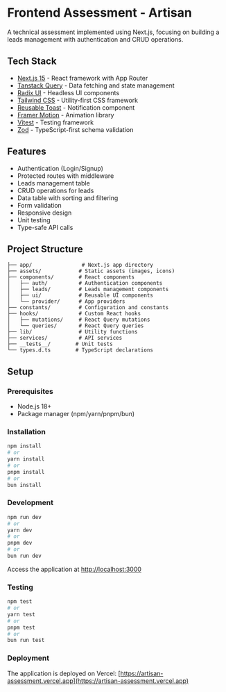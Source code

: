 # Frontend Assessment - Artisan

A technical assessment implemented using Next.js, focusing on building a leads management with authentication and CRUD operations.

## Tech Stack

- [Next.js 15](https://nextjs.org/) - React framework with App Router
- [Tanstack Query](https://tanstack.com/query/latest) - Data fetching and state management
- [Radix UI](https://www.radix-ui.com/) - Headless UI components
- [Tailwind CSS](https://tailwindcss.com/) - Utility-first CSS framework
- [Reusable Toast](https://reusables.vercel.app/docs/components/notify) - Notification component
- [Framer Motion](https://www.framer.com/motion/) - Animation library
- [Vitest](https://vitest.dev/) - Testing framework
- [Zod](https://zod.dev/) - TypeScript-first schema validation

## Features

- Authentication (Login/Signup)
- Protected routes with middleware
- Leads management table
- CRUD operations for leads
- Data table with sorting and filtering
- Form validation
- Responsive design
- Unit testing
- Type-safe API calls

## Project Structure

```
├── app/                # Next.js app directory
├── assets/            # Static assets (images, icons)
├── components/        # React components
│   ├── auth/          # Authentication components
│   ├── leads/         # Leads management components
│   ├── ui/            # Reusable UI components
│   └── provider/      # App providers
├── constants/         # Configuration and constants
├── hooks/             # Custom React hooks
│   ├── mutations/     # React Query mutations
│   └── queries/       # React Query queries
├── lib/               # Utility functions
├── services/          # API services
├── __tests__/        # Unit tests
└── types.d.ts        # TypeScript declarations
```

## Setup

### Prerequisites

- Node.js 18+
- Package manager (npm/yarn/pnpm/bun)

### Installation

```bash
npm install
# or
yarn install
# or
pnpm install
# or
bun install
```

### Development

```bash
npm run dev
# or
yarn dev
# or
pnpm dev
# or
bun run dev
```

Access the application at [http://localhost:3000](http://localhost:3000)

### Testing

```bash
npm test
# or
yarn test
# or
pnpm test
# or
bun run test
```

### Deployment

The application is deployed on Vercel: [https://artisan-assessment.vercel.app](https://artisan-assessment.vercel.app)

